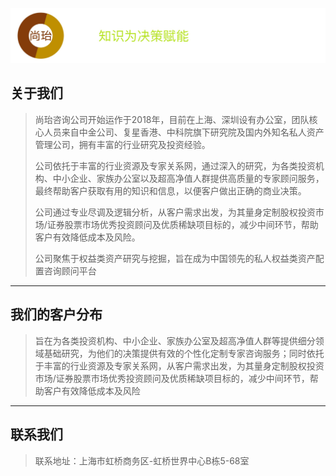 ![尚珆资本logo](./assets/尚珆资本中版logo.jpg)

## 关于我们

> 尚珆咨询公司开始运作于2018年，目前在上海、深圳设有办公室，团队核心人员来自中金公司、复星香港、中科院旗下研究院及国内外知名私人资产管理公司，拥有丰富的行业研究及投资经验。
>
> 公司依托于丰富的行业资源及专家关系网，通过深入的研究，为各类投资机构、中小企业、家族办公室以及超高净值人群提供高质量的专家顾问服务，最终帮助客户获取有用的知识和信息，以便客户做出正确的商业决策。
>
> 公司通过专业尽调及逻辑分析，从客户需求出发，为其量身定制股权投资市场/证券股票市场优秀投资顾问及优质稀缺项目标的，减少中间环节，帮助客户有效降低成本及风险。
>
> 公司聚焦于权益类资产研究与挖掘，旨在成为中国领先的私人权益类资产配置咨询顾问平台



------------------------------

## 我们的客户分布
> 旨在为各类投资机构、中小企业、家族办公室及超高净值人群等提供细分领域基础研究，为他们的决策提供有效的个性化定制专家咨询服务；同时依托于丰富的行业资源及专家关系网，从客户需求出发，为其量身定制股权投资市场/证券股票市场优秀投资顾问及优质稀缺项目标的，减少中间环节，帮助客户有效降低成本及风险

---------------------------

## 联系我们

> 联系地址：上海市虹桥商务区-虹桥世界中心B栋5-68室


